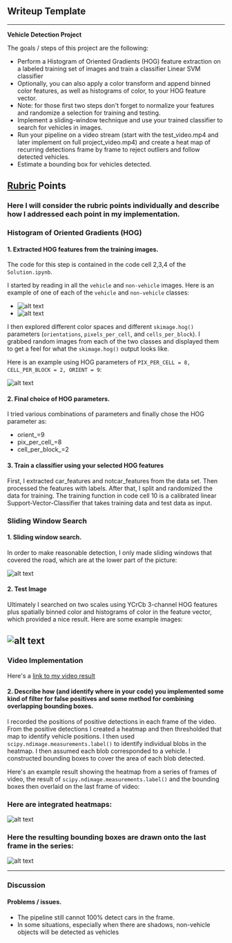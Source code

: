 ## Writeup Template


---

**Vehicle Detection Project**

The goals / steps of this project are the following:

* Perform a Histogram of Oriented Gradients (HOG) feature extraction on a labeled training set of images and train a classifier Linear SVM classifier
* Optionally, you can also apply a color transform and append binned color features, as well as histograms of color, to your HOG feature vector.
* Note: for those first two steps don't forget to normalize your features and randomize a selection for training and testing.
* Implement a sliding-window technique and use your trained classifier to search for vehicles in images.
* Run your pipeline on a video stream (start with the test_video.mp4 and later implement on full project_video.mp4) and create a heat map of recurring detections frame by frame to reject outliers and follow detected vehicles.
* Estimate a bounding box for vehicles detected.

[//]: # (Image References)
[image1_1]: ./examples/car.png
[image1_2]: ./examples/notcar.png
[image2]: ./examples/hot_ex.png
[image3]: ./examples/slidingwindows.png
[image4]: ./examples/sliding_window.jpg
[image5]: ./examples/theheat.png
[image7]: ./examples/output_bboxes.png
[video1]: ./project_video.mp4

## [Rubric](https://review.udacity.com/#!/rubrics/513/view) Points
### Here I will consider the rubric points individually and describe how I addressed each point in my implementation.  





### Histogram of Oriented Gradients (HOG)

#### 1. Extracted HOG features from the training images.

The code for this step is contained in the code cell 2,3,4 of the `Solution.ipynb`.  

I started by reading in all the `vehicle` and `non-vehicle` images.  Here is an example of one of each of the `vehicle` and `non-vehicle` classes:
- ![alt text][image1_1]
- ![alt text][image1_2]

I then explored different color spaces and different `skimage.hog()` parameters (`orientations`, `pixels_per_cell`, and `cells_per_block`).  I grabbed random images from each of the two classes and displayed them to get a feel for what the `skimage.hog()` output looks like.

Here is an example using HOG parameters of `PIX_PER_CELL = 8, CELL_PER_BLOCK = 2, ORIENT = 9`:


![alt text][image2]

#### 2. Final choice of HOG parameters.

I tried various combinations of parameters and finally chose the HOG parameter as:
- orient_=9
- pix_per_cell_=8
- cell_per_block_=2

#### 3. Train a classifier using your selected HOG features

First, I extracted car_features and notcar_features from the data set. Then processed the features with labels. After that, I split and randomized the data for training. The training function in code cell 10 is a calibrated linear Support-Vector-Classifier that takes training data and test data as input.

### Sliding Window Search

#### 1. Sliding window search.

In order to make reasonable detection, I only made sliding windows that covered the road, which are at the lower part of the picture:

![alt text][image3]

#### 2. Test Image

Ultimately I searched on two scales using YCrCb 3-channel HOG features plus spatially binned color and histograms of color in the feature vector, which provided a nice result.  Here are some example images:

![alt text][image4]
---

### Video Implementation

Here's a [link to my video result](./project_video_soln.mp4)


#### 2. Describe how (and identify where in your code) you implemented some kind of filter for false positives and some method for combining overlapping bounding boxes.

I recorded the positions of positive detections in each frame of the video.  From the positive detections I created a heatmap and then thresholded that map to identify vehicle positions.  I then used `scipy.ndimage.measurements.label()` to identify individual blobs in the heatmap.  I then assumed each blob corresponded to a vehicle.  I constructed bounding boxes to cover the area of each blob detected.  

Here's an example result showing the heatmap from a series of frames of video, the result of `scipy.ndimage.measurements.label()` and the bounding boxes then overlaid on the last frame of video:

### Here are integrated heatmaps:

![alt text][image5]


### Here the resulting bounding boxes are drawn onto the last frame in the series:
![alt text][image7]



---

### Discussion

#### Problems / issues.

- The pipeline still cannot 100% detect cars in the frame.
- In some situations, especially when there are shadows, non-vehicle objects will be detected as vehicles
